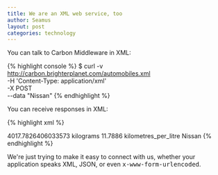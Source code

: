 ```yaml
---
title: We are an XML web service, too
author: Seamus
layout: post
categories: technology
---
```


You can talk to Carbon Middleware in XML:

{% highlight console %}
$ curl -v http://carbon.brighterplanet.com/automobiles.xml \
       -H 'Content-Type: application/xml' \
       -X POST \
       --data "<make>Nissan</make>"
{% endhighlight %}

You can receive responses in XML:

{% highlight xml %}
<?xml version="1.0" encoding="UTF-8"?>
<hash>
  <emission type="float">4017.7826406033573</emission>
  <emission-units>kilograms</emission-units>
  <make>
    <fuel-efficiency type="float">11.7886</fuel-efficiency>
    <fuel-efficiency-units>kilometres_per_litre</fuel-efficiency-units>
    <name>Nissan</name>
  </make>
  <!-- [...] -->
</hash>
{% endhighlight %}

We're just trying to make it easy to connect with us, whether your application speaks XML, JSON, or even <tt>x-www-form-urlencoded</tt>.
